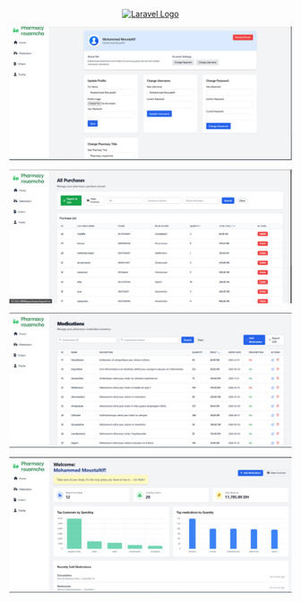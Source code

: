 <p align="center"><a href="https://laravel.com" target="_blank"><img src="https://raw.githubusercontent.com/laravel/art/master/logo-lockup/5%20SVG/2%20CMYK/1%20Full%20Color/laravel-logolockup-cmyk-red.svg" width="400" alt="Laravel Logo"></a></p>

![Dashboard Preview](https://github.com/kinshieslayer/pharmacy-inventory/blob/5742d053063937231e122919bf133af4eae59ae4/image_2025-03-26_00-03-42.png)

![Search Functionality](https://github.com/kinshieslayer/pharmacy-inventory/blob/5742d053063937231e122919bf133af4eae59ae4/image_2025-03-26_00-03-14.png)

![Inventory Management](https://github.com/kinshieslayer/pharmacy-inventory/blob/5742d053063937231e122919bf133af4eae59ae4/image_2025-03-26_00-02-55.png)

![Mobile View](https://github.com/kinshieslayer/pharmacy-inventory/blob/5742d053063937231e122919bf133af4eae59ae4/image_2025-03-26_00-01-59.png)
